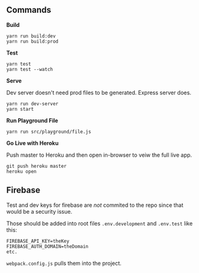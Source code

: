 ## Commands

**Build**

`yarn run build:dev`  
`yarn run build:prod` 

**Test**

`yarn test`  
`yarn test --watch`

**Serve**

Dev server doesn't need prod files to be generated. Express server does.
 
`yarn run dev-server`  
`yarn start` 

**Run Playground File**

`yarn run src/playground/file.js`

**Go Live with Heroku**

Push master to Heroku and then open in-browser to veiw the full live app.

`git push heroku master`  
`heroku open` 

## Firebase

Test and dev keys for firebase are *not* commited to the repo since that would be a security issue.

Those should be added into root files `.env.development` and `.env.test` like this:

```
FIREBASE_API_KEY=theKey
FIREBASE_AUTH_DOMAIN=theDomain
etc.
```

`webpack.config.js` pulls them into the project.